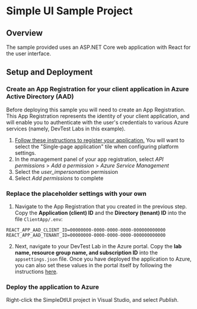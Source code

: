﻿# Simple UI Sample Project


## Overview
The sample provided uses an ASP.NET Core web application with React for the user interface. 

## Setup and Deployment
### Create an App Registration for your client application in Azure Active Directory (AAD)
Before deploying this sample you will need to create an App Registration. This App Registration represents the identity of your client application, and will enable you to authenticate with the user's credentials to various Azure services (namely, DevTest Labs in this example). 
1. [Follow these instructions to register your application.](https://docs.microsoft.com/en-us/azure/active-directory/develop/quickstart-register-app) You will want to select the "Single-page application" tile when configuring platform settings.
2. In the management panel of your app registration, select *API permissions* > *Add a permission* > *Azure Service Management*
3. Select the *user_impersonation* permission
4. Select *Add permissions* to complete

### Replace the placeholder settings with your own
1. Navigate to the App Registration that you created in the previous step. Copy the **Application (client) ID** and the **Directory (tenant) ID** into the file `ClientApp/.env`:
```
REACT_APP_AAD_CLIENT_ID=00000000-0000-0000-0000-000000000000
REACT_APP_AAD_TENANT_ID=00000000-0000-0000-0000-000000000000
```
2. Next, navigate to your DevTest Lab in the Azure portal. Copy the **lab name, resource group name, and subscription ID** into the `appsettings.json` file. Once you have deployed the application to Azure, you can also set these values in the portal itself by following the instructions [here](https://docs.microsoft.com/en-us/azure/app-service/configure-common).

### Deploy the application to Azure
Right-click the SimpleDtlUI project in Visual Studio, and select *Publish*. 

